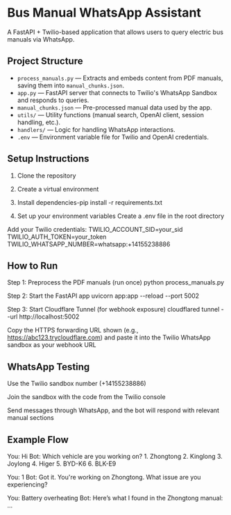 
# Bus Manual WhatsApp Assistant

A FastAPI + Twilio-based application that allows users to query electric bus manuals via WhatsApp.


##  Project Structure

- `process_manuals.py` — Extracts and embeds content from PDF manuals, saving them into `manual_chunks.json`.
- `app.py` — FastAPI server that connects to Twilio's WhatsApp Sandbox and responds to queries.
- `manual_chunks.json` — Pre-processed manual data used by the app.
- `utils/` — Utility functions (manual search, OpenAI client, session handling, etc.).
- `handlers/` — Logic for handling WhatsApp interactions.
- `.env` — Environment variable file for Twilio and OpenAI credentials.


##  Setup Instructions

 1. Clone the repository

2. Create a virtual environment

3. Install dependencies-pip install -r requirements.txt

4. Set up your environment variables
Create a .env file in the root directory

Add your Twilio credentials:
TWILIO_ACCOUNT_SID=your_sid
TWILIO_AUTH_TOKEN=your_token
TWILIO_WHATSAPP_NUMBER=whatsapp:+14155238886


## How to Run
Step 1: Preprocess the PDF manuals (run once)
python process_manuals.py

Step 2: Start the FastAPI app
uvicorn app:app --reload --port 5002

Step 3: Start Cloudflare Tunnel (for webhook exposure)
cloudflared tunnel --url http://localhost:5002


Copy the HTTPS forwarding URL shown (e.g., https://abc123.trycloudflare.com)
and paste it into the Twilio WhatsApp sandbox as your webhook URL


## WhatsApp Testing 
Use the Twilio sandbox number (+14155238886)

Join the sandbox with the code from the Twilio console

Send messages through WhatsApp, and the bot will respond with relevant manual sections


## Example Flow
You: Hi
Bot:  Which vehicle are you working on?
     1. Zhongtong
     2. Kinglong
     3. Joylong
     4. Higer
     5. BYD-K6
     6. BLK-E9

You: 1
Bot:  Got it. You're working on Zhongtong.
      What issue are you experiencing?

You: Battery overheating
Bot: Here’s what I found in the Zhongtong manual:
     ...

